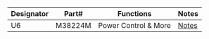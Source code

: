 |Designator|Part#  |Functions           |Notes                             |
|----------|-------|--------------------|----------------------------------|
|U6        |M38224M|Power Control & More|[Notes](U6-M38224M6HP/)|
